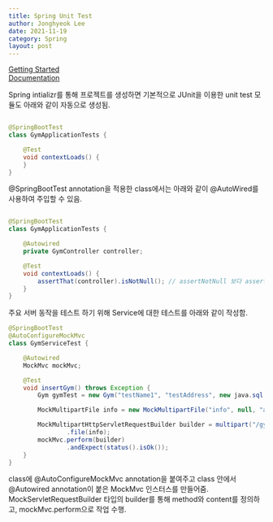 ```yaml
---
title: Spring Unit Test
author: Jonghyeok Lee
date: 2021-11-19
category: Spring
layout: post
---
```


[Getting Started][1]    
[Documentation][2]

Spring intializr를 통해 프로젝트를 생성하면 기본적으로 JUnit을 이용한 unit test 모듈도 아래와 같이 자동으로 생성됨.

```java

@SpringBootTest
class GymApplicationTests {

    @Test
    void contextLoads() {
    }
}
```

@SpringBootTest annotation을 적용한 class에서는 아래와 같이 @AutoWired를 사용하여 주입할 수 있음.

```java

@SpringBootTest
class GymApplicationTests {

    @Autowired
    private GymController controller;

    @Test
    void contextLoads() {
        assertThat(controller).isNotNull(); // assertNotNull 보다 assertThat을 사용하자.
    }
}
```

주요 서버 동작을 테스트 하기 위해 Service에 대한 테스트를 아래와 같이 작성함.

```java
@SpringBootTest
@AutoConfigureMockMvc
class GymServiceTest {

    @Autowired
    MockMvc mockMvc;

    @Test
    void insertGym() throws Exception {
        Gym gymTest = new Gym("testName1", "testAddress", new java.sql.Date(new Date().getTime()));

        MockMultipartFile info = new MockMultipartFile("info", null, "application/json", gymTest.getInfoString().getBytes());

        MockMultipartHttpServletRequestBuilder builder = multipart("/gyms")
                .file(info);
        mockMvc.perform(builder)
                .andExpect(status().isOk());
    }
}
```

class에 @AutoConfigureMockMvc annotation을 붙여주고 class 안에서 @Autowired annotation이 붙은 MockMvc 인스터스를 만들어줌.
MockServletRequestBuilder 타입의 builder를 통해 method와 content를 정의하고, mockMvc.perform으로 작업 수행.

[//]: # (TODO: MockMvc, Mockito, BDDMockito)
[//]: # (TODO: hibernate h2)


[1]: https://spring.io/guides/gs/testing-web/

[2]: https://docs.spring.io/spring-framework/docs/current/reference/html/testing.html